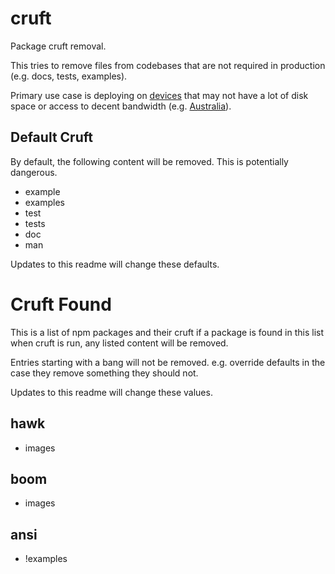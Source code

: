 # cruft

Package cruft removal.

This tries to remove files from codebases that are not required in production (e.g. docs, tests, examples). 

Primary use case is deploying on [devices](http://ninjablocks.com) that may not have a lot of disk space
or access to decent bandwidth (e.g. [Australia](http://www.netindex.com/download/2,18/Australia/)).

## Default Cruft

By default, the following content will be removed. This is potentially dangerous.


- example
- examples
- test
- tests
- doc
- man

Updates to this readme will change these defaults.

# Cruft Found

This is a list of npm packages and their cruft
if a package is found in this list when cruft is run,
any listed content will be removed. 

Entries starting with a bang will not be removed. e.g.
override defaults in the case they remove something they
should not.

Updates to this readme will change these values.

## hawk
  - images

## boom
  - images

## ansi
  - !examples
